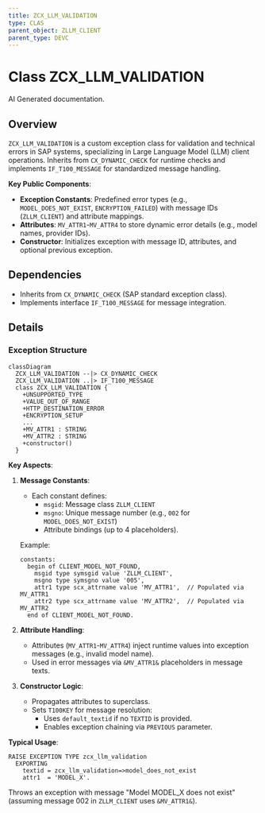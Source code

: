 ```yaml
---
title: ZCX_LLM_VALIDATION
type: CLAS
parent_object: ZLLM_CLIENT
parent_type: DEVC
---
```


# Class ZCX_LLM_VALIDATION

AI Generated documentation.

## Overview  

`ZCX_LLM_VALIDATION` is a custom exception class for validation and technical errors in SAP systems, specializing in Large Language Model (LLM) client operations. Inherits from `CX_DYNAMIC_CHECK` for runtime checks and implements `IF_T100_MESSAGE` for standardized message handling.

**Key Public Components**:  

- **Exception Constants**: Predefined error types (e.g., `MODEL_DOES_NOT_EXIST`, `ENCRYPTION_FAILED`) with message IDs (`ZLLM_CLIENT`) and attribute mappings.  
- **Attributes**: `MV_ATTR1`-`MV_ATTR4` to store dynamic error details (e.g., model names, provider IDs).  
- **Constructor**: Initializes exception with message ID, attributes, and optional previous exception.  

## Dependencies  

- Inherits from `CX_DYNAMIC_CHECK` (SAP standard exception class).  
- Implements interface `IF_T100_MESSAGE` for message integration.  

## Details  

### Exception Structure  

```mermaid  
classDiagram  
  ZCX_LLM_VALIDATION --|> CX_DYNAMIC_CHECK  
  ZCX_LLM_VALIDATION ..|> IF_T100_MESSAGE  
  class ZCX_LLM_VALIDATION {  
    +UNSUPPORTED_TYPE  
    +VALUE_OUT_OF_RANGE  
    +HTTP_DESTINATION_ERROR  
    +ENCRYPTION_SETUP  
    ...  
    +MV_ATTR1 : STRING  
    +MV_ATTR2 : STRING  
    +constructor()  
  }  
```  

**Key Aspects**:  

1. **Message Constants**:  
   - Each constant defines:  
     - `msgid`: Message class `ZLLM_CLIENT`  
     - `msgno`: Unique message number (e.g., `002` for `MODEL_DOES_NOT_EXIST`)  
     - Attribute bindings (up to 4 placeholders).  

   Example:  

   ```abap  
   constants:  
     begin of CLIENT_MODEL_NOT_FOUND,  
       msgid type symsgid value 'ZLLM_CLIENT',  
       msgno type symsgno value '005',  
       attr1 type scx_attrname value 'MV_ATTR1',  // Populated via MV_ATTR1  
       attr2 type scx_attrname value 'MV_ATTR2',  // Populated via MV_ATTR2  
     end of CLIENT_MODEL_NOT_FOUND.  
   ```  

2. **Attribute Handling**:  
   - Attributes (`MV_ATTR1`-`MV_ATTR4`) inject runtime values into exception messages (e.g., invalid model name).  
   - Used in error messages via `&MV_ATTR1&` placeholders in message texts.  

3. **Constructor Logic**:  
   - Propagates attributes to superclass.  
   - Sets `T100KEY` for message resolution:  
     - Uses `default_textid` if no `TEXTID` is provided.  
     - Enables exception chaining via `PREVIOUS` parameter.  

**Typical Usage**:  

```abap  
RAISE EXCEPTION TYPE zcx_llm_validation  
  EXPORTING  
    textid = zcx_llm_validation=>model_does_not_exist  
    attr1  = 'MODEL_X'.  
```  

Throws an exception with message "Model MODEL_X does not exist" (assuming message 002 in `ZLLM_CLIENT` uses `&MV_ATTR1&`).
